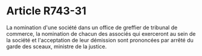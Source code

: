 # Article R743-31

La nomination d'une société dans un office de greffier de tribunal de commerce, la nomination de chacun des associés qui exerceront au sein de la société et l'acceptation de leur démission sont prononcées par arrêté du garde des sceaux, ministre de la justice.
